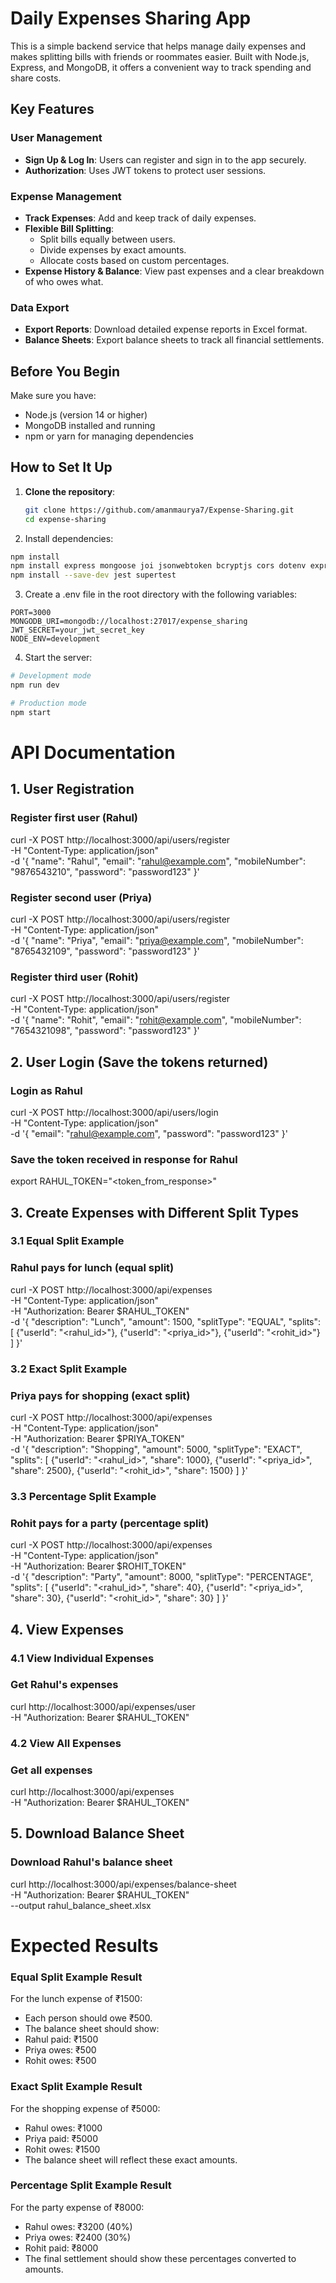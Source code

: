 # Daily Expenses Sharing App

This is a simple backend service that helps manage daily expenses and makes splitting bills with friends or roommates easier. Built with Node.js, Express, and MongoDB, it offers a convenient way to track spending and share costs.

## Key Features

### User Management
- **Sign Up & Log In**: Users can register and sign in to the app securely.
- **Authorization**: Uses JWT tokens to protect user sessions.

### Expense Management
- **Track Expenses**: Add and keep track of daily expenses.
- **Flexible Bill Splitting**:
  - Split bills equally between users.
  - Divide expenses by exact amounts.
  - Allocate costs based on custom percentages.
- **Expense History & Balance**: View past expenses and a clear breakdown of who owes what.

### Data Export
- **Export Reports**: Download detailed expense reports in Excel format.
- **Balance Sheets**: Export balance sheets to track all financial settlements.

## Before You Begin

Make sure you have:
- Node.js (version 14 or higher)
- MongoDB installed and running
- npm or yarn for managing dependencies

## How to Set It Up

1. **Clone the repository**:
   ```bash
   git clone https://github.com/amanmaurya7/Expense-Sharing.git
   cd expense-sharing
   
2. Install dependencies:
```bash
npm install
npm install express mongoose joi jsonwebtoken bcryptjs cors dotenv express-async-handler pdfkit exceljs
npm install --save-dev jest supertest
```

3. Create a .env file in the root directory with the following variables:
```
PORT=3000
MONGODB_URI=mongodb://localhost:27017/expense_sharing
JWT_SECRET=your_jwt_secret_key
NODE_ENV=development
```

4. Start the server:
```bash
# Development mode
npm run dev

# Production mode
npm start
```

# API Documentation
## 1. User Registration
### Register first user (Rahul)
curl -X POST http://localhost:3000/api/users/register \
-H "Content-Type: application/json" \
-d '{
  "name": "Rahul",
  "email": "rahul@example.com",
  "mobileNumber": "9876543210",
  "password": "password123"
}'

### Register second user (Priya)
curl -X POST http://localhost:3000/api/users/register \
-H "Content-Type: application/json" \
-d '{
  "name": "Priya",
  "email": "priya@example.com",
  "mobileNumber": "8765432109",
  "password": "password123"
}'

### Register third user (Rohit)
curl -X POST http://localhost:3000/api/users/register \
-H "Content-Type: application/json" \
-d '{
  "name": "Rohit",
  "email": "rohit@example.com",
  "mobileNumber": "7654321098",
  "password": "password123"
}'

## 2. User Login (Save the tokens returned)
### Login as Rahul
curl -X POST http://localhost:3000/api/users/login \
-H "Content-Type: application/json" \
-d '{
  "email": "rahul@example.com",
  "password": "password123"
}'

### Save the token received in response for Rahul
export RAHUL_TOKEN="<token_from_response>"

## 3. Create Expenses with Different Split Types

### 3.1 Equal Split Example
### Rahul pays for lunch (equal split)
curl -X POST http://localhost:3000/api/expenses \
-H "Content-Type: application/json" \
-H "Authorization: Bearer $RAHUL_TOKEN" \
-d '{
  "description": "Lunch",
  "amount": 1500,
  "splitType": "EQUAL",
  "splits": [
    {"userId": "<rahul_id>"},
    {"userId": "<priya_id>"},
    {"userId": "<rohit_id>"}
  ]
}'

### 3.2 Exact Split Example
### Priya pays for shopping (exact split)
curl -X POST http://localhost:3000/api/expenses \
-H "Content-Type: application/json" \
-H "Authorization: Bearer $PRIYA_TOKEN" \
-d '{
  "description": "Shopping",
  "amount": 5000,
  "splitType": "EXACT",
  "splits": [
    {"userId": "<rahul_id>", "share": 1000},
    {"userId": "<priya_id>", "share": 2500},
    {"userId": "<rohit_id>", "share": 1500}
  ]
}'

### 3.3 Percentage Split Example
### Rohit pays for a party (percentage split)
curl -X POST http://localhost:3000/api/expenses \
-H "Content-Type: application/json" \
-H "Authorization: Bearer $ROHIT_TOKEN" \
-d '{
  "description": "Party",
  "amount": 8000,
  "splitType": "PERCENTAGE",
  "splits": [
    {"userId": "<rahul_id>", "share": 40},
    {"userId": "<priya_id>", "share": 30},
    {"userId": "<rohit_id>", "share": 30}
  ]
}'

## 4. View Expenses

### 4.1 View Individual Expenses
### Get Rahul's expenses
curl http://localhost:3000/api/expenses/user \
-H "Authorization: Bearer $RAHUL_TOKEN"

### 4.2 View All Expenses
### Get all expenses
curl http://localhost:3000/api/expenses \
-H "Authorization: Bearer $RAHUL_TOKEN"

## 5. Download Balance Sheet
### Download Rahul's balance sheet
curl http://localhost:3000/api/expenses/balance-sheet \
-H "Authorization: Bearer $RAHUL_TOKEN" \
--output rahul_balance_sheet.xlsx


# Expected Results

### Equal Split Example Result
For the lunch expense of ₹1500:

- Each person should owe ₹500.
- The balance sheet should show:
- Rahul paid: ₹1500
- Priya owes: ₹500
- Rohit owes: ₹500

### Exact Split Example Result
For the shopping expense of ₹5000:

- Rahul owes: ₹1000
- Priya paid: ₹5000
- Rohit owes: ₹1500
- The balance sheet will reflect these exact amounts.

### Percentage Split Example Result
For the party expense of ₹8000:

- Rahul owes: ₹3200 (40%)
- Priya owes: ₹2400 (30%)
- Rohit paid: ₹8000
- The final settlement should show these percentages converted to amounts.

